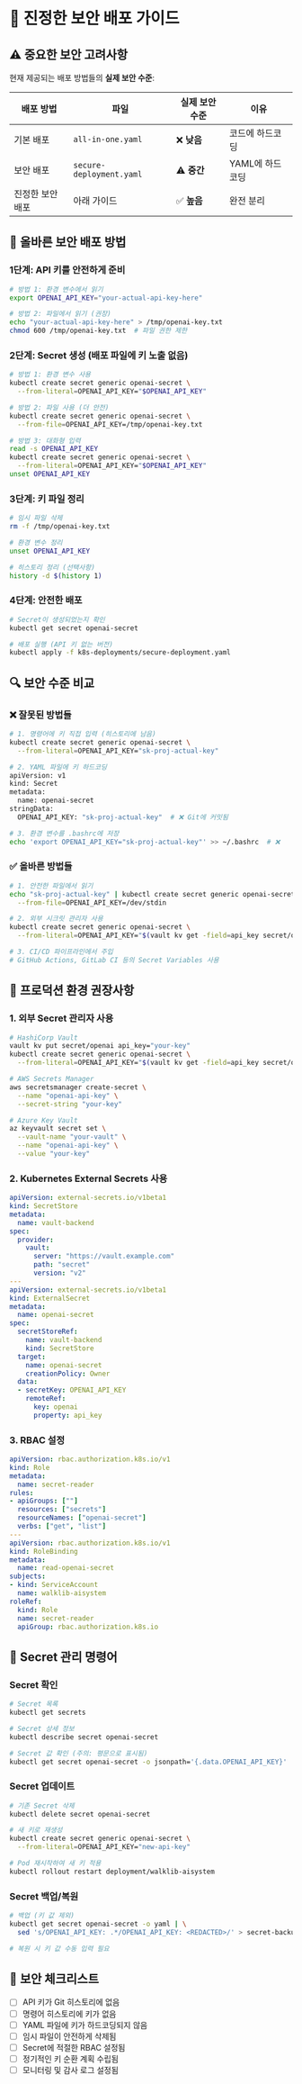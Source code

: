 # 🔐 진정한 보안 배포 가이드

## ⚠️ 중요한 보안 고려사항

현재 제공되는 배포 방법들의 **실제 보안 수준**:

| 배포 방법 | 파일 | 실제 보안 수준 | 이유 |
|----------|------|---------------|------|
| 기본 배포 | `all-in-one.yaml` | ❌ **낮음** | 코드에 하드코딩 |
| 보안 배포 | `secure-deployment.yaml` | ⚠️ **중간** | YAML에 하드코딩 |
| 진정한 보안 배포 | 아래 가이드 | ✅ **높음** | 완전 분리 |

## 🎯 올바른 보안 배포 방법

### 1단계: API 키를 안전하게 준비
```bash
# 방법 1: 환경 변수에서 읽기
export OPENAI_API_KEY="your-actual-api-key-here"

# 방법 2: 파일에서 읽기 (권장)
echo "your-actual-api-key-here" > /tmp/openai-key.txt
chmod 600 /tmp/openai-key.txt  # 파일 권한 제한
```

### 2단계: Secret 생성 (배포 파일에 키 노출 없음)
```bash
# 방법 1: 환경 변수 사용
kubectl create secret generic openai-secret \
  --from-literal=OPENAI_API_KEY="$OPENAI_API_KEY"

# 방법 2: 파일 사용 (더 안전)
kubectl create secret generic openai-secret \
  --from-file=OPENAI_API_KEY=/tmp/openai-key.txt

# 방법 3: 대화형 입력
read -s OPENAI_API_KEY
kubectl create secret generic openai-secret \
  --from-literal=OPENAI_API_KEY="$OPENAI_API_KEY"
unset OPENAI_API_KEY
```

### 3단계: 키 파일 정리
```bash
# 임시 파일 삭제
rm -f /tmp/openai-key.txt

# 환경 변수 정리
unset OPENAI_API_KEY

# 히스토리 정리 (선택사항)
history -d $(history 1)
```

### 4단계: 안전한 배포
```bash
# Secret이 생성되었는지 확인
kubectl get secret openai-secret

# 배포 실행 (API 키 없는 버전)
kubectl apply -f k8s-deployments/secure-deployment.yaml
```

## 🔍 보안 수준 비교

### ❌ 잘못된 방법들
```bash
# 1. 명령어에 키 직접 입력 (히스토리에 남음)
kubectl create secret generic openai-secret \
  --from-literal=OPENAI_API_KEY="sk-proj-actual-key"

# 2. YAML 파일에 키 하드코딩
apiVersion: v1
kind: Secret
metadata:
  name: openai-secret
stringData:
  OPENAI_API_KEY: "sk-proj-actual-key"  # ❌ Git에 커밋됨

# 3. 환경 변수를 .bashrc에 저장
echo 'export OPENAI_API_KEY="sk-proj-actual-key"' >> ~/.bashrc  # ❌
```

### ✅ 올바른 방법들
```bash
# 1. 안전한 파일에서 읽기
echo "sk-proj-actual-key" | kubectl create secret generic openai-secret \
  --from-file=OPENAI_API_KEY=/dev/stdin

# 2. 외부 시크릿 관리자 사용
kubectl create secret generic openai-secret \
  --from-literal=OPENAI_API_KEY="$(vault kv get -field=api_key secret/openai)"

# 3. CI/CD 파이프라인에서 주입
# GitHub Actions, GitLab CI 등의 Secret Variables 사용
```

## 🏢 프로덕션 환경 권장사항

### 1. 외부 Secret 관리자 사용
```bash
# HashiCorp Vault
vault kv put secret/openai api_key="your-key"
kubectl create secret generic openai-secret \
  --from-literal=OPENAI_API_KEY="$(vault kv get -field=api_key secret/openai)"

# AWS Secrets Manager
aws secretsmanager create-secret \
  --name "openai-api-key" \
  --secret-string "your-key"

# Azure Key Vault
az keyvault secret set \
  --vault-name "your-vault" \
  --name "openai-api-key" \
  --value "your-key"
```

### 2. Kubernetes External Secrets 사용
```yaml
apiVersion: external-secrets.io/v1beta1
kind: SecretStore
metadata:
  name: vault-backend
spec:
  provider:
    vault:
      server: "https://vault.example.com"
      path: "secret"
      version: "v2"
---
apiVersion: external-secrets.io/v1beta1
kind: ExternalSecret
metadata:
  name: openai-secret
spec:
  secretStoreRef:
    name: vault-backend
    kind: SecretStore
  target:
    name: openai-secret
    creationPolicy: Owner
  data:
  - secretKey: OPENAI_API_KEY
    remoteRef:
      key: openai
      property: api_key
```

### 3. RBAC 설정
```yaml
apiVersion: rbac.authorization.k8s.io/v1
kind: Role
metadata:
  name: secret-reader
rules:
- apiGroups: [""]
  resources: ["secrets"]
  resourceNames: ["openai-secret"]
  verbs: ["get", "list"]
---
apiVersion: rbac.authorization.k8s.io/v1
kind: RoleBinding
metadata:
  name: read-openai-secret
subjects:
- kind: ServiceAccount
  name: walklib-aisystem
roleRef:
  kind: Role
  name: secret-reader
  apiGroup: rbac.authorization.k8s.io
```

## 🧹 Secret 관리 명령어

### Secret 확인
```bash
# Secret 목록
kubectl get secrets

# Secret 상세 정보
kubectl describe secret openai-secret

# Secret 값 확인 (주의: 평문으로 표시됨)
kubectl get secret openai-secret -o jsonpath='{.data.OPENAI_API_KEY}' | base64 -d
```

### Secret 업데이트
```bash
# 기존 Secret 삭제
kubectl delete secret openai-secret

# 새 키로 재생성
kubectl create secret generic openai-secret \
  --from-literal=OPENAI_API_KEY="new-api-key"

# Pod 재시작하여 새 키 적용
kubectl rollout restart deployment/walklib-aisystem
```

### Secret 백업/복원
```bash
# 백업 (키 값 제외)
kubectl get secret openai-secret -o yaml | \
  sed 's/OPENAI_API_KEY: .*/OPENAI_API_KEY: <REDACTED>/' > secret-backup.yaml

# 복원 시 키 값 수동 입력 필요
```

## 🚨 보안 체크리스트

- [ ] API 키가 Git 히스토리에 없음
- [ ] 명령어 히스토리에 키가 없음
- [ ] YAML 파일에 키가 하드코딩되지 않음
- [ ] 임시 파일이 안전하게 삭제됨
- [ ] Secret에 적절한 RBAC 설정됨
- [ ] 정기적인 키 순환 계획 수립됨
- [ ] 모니터링 및 감사 로그 설정됨